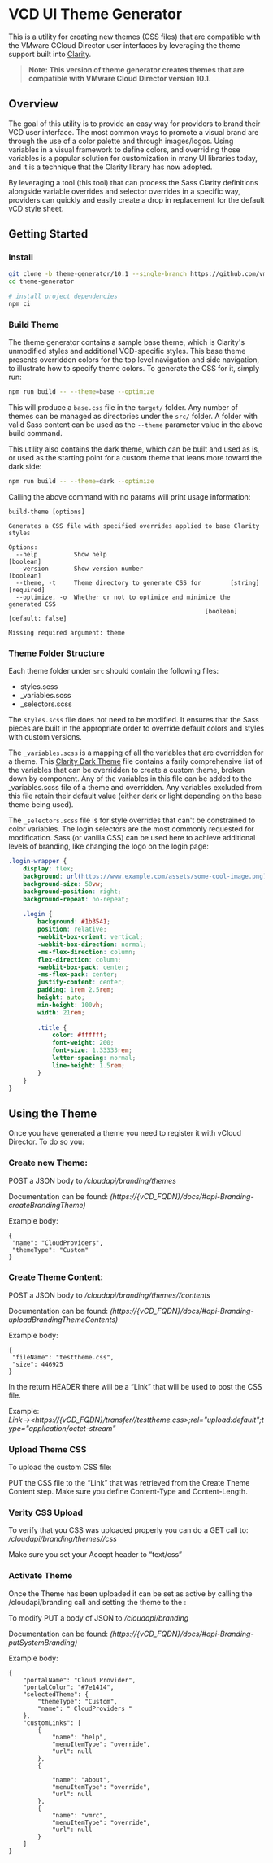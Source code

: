 # VCD UI Theme Generator #
This is a utility for creating new themes (CSS files) that are compatible with the VMware CCloud Director user interfaces by leveraging the theme support built into [Clarity](https://github.com/vmware/clarity).

> **Note: This version of theme generator creates themes that are compatible with VMware Cloud Director version 10.1.**

## Overview ##
The goal of this utility is to provide an easy way for providers to brand their VCD user interface.  The most common ways to promote a visual brand are through the use of a color palette and through images/logos.  Using variables in a visual framework to define colors, and overriding those variables is a popular solution for customization in many UI libraries today, and it is a technique that the Clarity library has now adopted.

By leveraging a tool (this tool) that can process the Sass Clarity definitions alongside variable overrides and selector overrides in a specific way, providers can quickly and easily create a drop in replacement for the default vCD style sheet.

## Getting Started ##
### Install ###
```bash
git clone -b theme-generator/10.1 --single-branch https://github.com/vmware-samples/vcd-ext-samples.git theme-generator
cd theme-generator

# install project dependencies
npm ci
```

### Build Theme ###
The theme generator contains a sample base theme, which is Clarity's unmodified styles and additional VCD-specific styles. This base theme presents overridden colors for the top level navigation and side navigation, to illustrate how to specify theme colors.  To generate the CSS for it, simply run:
```bash
npm run build -- --theme=base --optimize
```

This will produce a `base.css` file in the `target/` folder.  Any number of themes can be managed as directories under the `src/` folder.  A folder with valid Sass content can be used as the `--theme` parameter value in the above build command.

This utility also contains the dark theme, which can be built and used as is, or used as the starting point for a custom theme that leans more toward the dark side:
```bash
npm run build -- --theme=dark --optimize
```

Calling the above command with no params will print usage information:

```
build-theme [options]

Generates a CSS file with specified overrides applied to base Clarity styles

Options:
  --help          Show help                                            [boolean]
  --version       Show version number                                  [boolean]
  --theme, -t     Theme directory to generate CSS for        [string] [required]
  --optimize, -o  Whether or not to optimize and minimize the generated CSS
                                                      [boolean] [default: false]

Missing required argument: theme
```

### Theme Folder Structure ###
Each theme folder under `src` should contain the following files:
* styles.scss
* _variables.scss
* _selectors.scss

The `styles.scss` file does not need to be modified.  It ensures that the Sass pieces are built in the appropriate order to override default colors and styles with custom versions.

The `_variables.scss` is a mapping of all the variables that are overridden for a theme. 
This [Clarity Dark Theme](https://github.com/vmware/clarity/blob/v2/src/clr-angular/utils/_theme.dark.clarity.scss) file contains a farily comprehensive list of the variables that can be overridden to create a custom theme, broken down by component. Any of the variables in this file can be added to the _variables.scss file of a theme and overridden. Any variables excluded from this file retain their default value (either dark or light depending on the base theme being used).

The `_selectors.scss` file is for style overrides that can't be constrained to color variables.  The login selectors are the most commonly requested for modification.  Sass (or vanilla CSS) can be used here to achieve additional levels of branding, like changing the logo on the login page:
```css
.login-wrapper {
    display: flex;
    background: url(https://www.example.com/assets/some-cool-image.png);
    background-size: 50vw;
    background-position: right;
    background-repeat: no-repeat;
    
    .login {
        background: #1b3541;
        position: relative;
        -webkit-box-orient: vertical;
        -webkit-box-direction: normal;
        -ms-flex-direction: column;
        flex-direction: column;
        -webkit-box-pack: center;
        -ms-flex-pack: center;
        justify-content: center;
        padding: 1rem 2.5rem;
        height: auto;
        min-height: 100vh;
        width: 21rem;
        
        .title {
            color: #ffffff;
            font-weight: 200;
            font-size: 1.33333rem;
            letter-spacing: normal;
            line-height: 1.5rem;
        }
    }
}
```

## Using the Theme ##
Once you have generated a theme you need to register it with vCloud Director. To do so you: 

### Create new Theme: ### 
POST a JSON body to */cloudapi/branding/themes*

Documentation can be found: *(https://{vCD_FQDN}/docs/#api-Branding-createBrandingTheme)* 

Example body: 
```
{ 
 "name": "CloudProviders", 
 "themeType": "Custom" 
} 
```

### Create Theme Content: ### 
POST a JSON body to */cloudapi/branding/themes/<NAME>/contents* 

Documentation can be found: *(https://{vCD_FQDN}/docs/#api-Branding-uploadBrandingThemeContents)* 

Example body: 
```
{ 
 "fileName": "testtheme.css", 
 "size": 446925 
} 
```

In the return HEADER there will be a “Link” that will be used to post the CSS file. 

Example: 
*Link →<https://{vCD_FQDN}/transfer/<UUID>/testtheme.css>;rel="upload:default";type="application/octet-stream"*

### Upload Theme CSS ### 
To upload the custom CSS file: 

PUT the CSS file to the “Link” that was retrieved from the Create Theme Content step. Make sure you define Content-Type and Content-Length.  

### Verity CSS Upload ###  
To verify that you CSS was uploaded properly you can do a GET call to: */cloudapi/branding/themes/<NAME>/css*

Make sure you set your Accept header to “text/css” 

### Activate Theme ### 
Once the Theme has been uploaded it can be set as active by calling the /cloudapi/branding call and setting the theme to the <NAME>: 

To modify PUT a body of JSON to */cloudapi/branding* 

Documentation can be found: *(https://{vCD_FQDN}/docs/#api-Branding-putSystemBranding)*

Example body: 
```
{ 
    "portalName": "Cloud Provider", 
    "portalColor": "#7e1414", 
    "selectedTheme": { 
        "themeType": "Custom", 
        "name": " CloudProviders " 
    }, 
    "customLinks": [ 
        { 
            "name": "help", 
            "menuItemType": "override", 
            "url": null 
        }, 
        { 

            "name": "about", 
            "menuItemType": "override", 
            "url": null 
        }, 
        { 
            "name": "vmrc", 
            "menuItemType": "override", 
            "url": null 
        } 
    ] 
} 
```